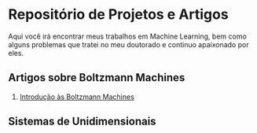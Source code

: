 # Repositório de Projetos e Artigos

Aqui você irá encontrar meus trabalhos em Machine Learning, bem como alguns problemas que tratei no meu doutorado e continuo apaixonado por eles.

## Artigos sobre Boltzmann Machines

1. [Introdução às Boltzmann Machines](/articles/boltzmann_machines_01.md)

## Sistemas de Unidimensionais

